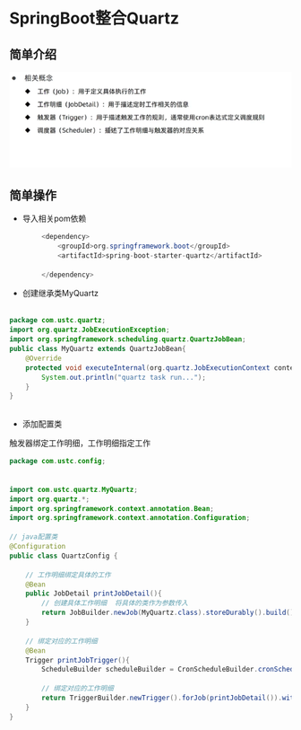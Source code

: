 # SpringBoot整合Quartz

## 简单介绍


![图 0](../images/1f09fa803dea9c345196638398d1ed20534ef56ded0bc01e4ef4629889b7b300.png)  



## 简单操作

* 导入相关pom依赖

```java
        <dependency>
            <groupId>org.springframework.boot</groupId>
            <artifactId>spring-boot-starter-quartz</artifactId>

        </dependency>

```


* 创建继承类MyQuartz

```java

package com.ustc.quartz;
import org.quartz.JobExecutionException;
import org.springframework.scheduling.quartz.QuartzJobBean;
public class MyQuartz extends QuartzJobBean{
    @Override
    protected void executeInternal(org.quartz.JobExecutionContext context) throws JobExecutionException {
        System.out.println("quartz task run...");
    }
}



```

* 添加配置类

触发器绑定工作明细，工作明细指定工作

```java
package com.ustc.config;


import com.ustc.quartz.MyQuartz;
import org.quartz.*;
import org.springframework.context.annotation.Bean;
import org.springframework.context.annotation.Configuration;

// java配置类
@Configuration
public class QuartzConfig {

    // 工作明细绑定具体的工作
    @Bean
    public JobDetail printJobDetail(){
        // 创建具体工作明细  将具体的类作为参数传入
        return JobBuilder.newJob(MyQuartz.class).storeDurably().build();
    }

    // 绑定对应的工作明细
    @Bean
    Trigger printJobTrigger(){
        ScheduleBuilder scheduleBuilder = CronScheduleBuilder.cronSchedule("0/5 * * * * ?");

        // 绑定对应的工作明细
        return TriggerBuilder.newTrigger().forJob(printJobDetail()).withSchedule(scheduleBuilder).build();
    }
}
```






